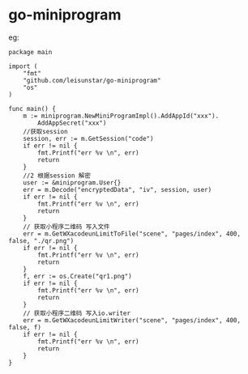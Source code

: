 # go-miniprogram

eg:

	package main

    import (
    	"fmt"
    	"github.com/leisunstar/go-miniprogram"
    	"os"
    )

    func main() {
    	m := miniprogram.NewMiniProgramImpl().AddAppId("xxx").
    		AddAppSecret("xxx")
    	//获取session
    	session, err := m.GetSession("code")
    	if err != nil {
    		fmt.Printf("err %v \n", err)
    		return
    	}
    	//2 根据session 解密
    	user := &miniprogram.User{}
    	err = m.Decode("encryptedData", "iv", session, user)
    	if err != nil {
    		fmt.Printf("err %v \n", err)
    		return
    	}
    	// 获取小程序二维码 写入文件
    	err = m.GetWXacodeunLimitToFile("scene", "pages/index", 400, false, "./qr.png")
    	if err != nil {
    		fmt.Printf("err %v \n", err)
    		return
    	}
    	f, err := os.Create("qr1.png")
    	if err != nil {
    		fmt.Printf("err %v \n", err)
    		return
    	}
    	// 获取小程序二维码 写入io.writer
    	err = m.GetWXacodeunLimitWriter("scene", "pages/index", 400, false, f)
    	if err != nil {
    		fmt.Printf("err %v \n", err)
    		return
    	}
    }
